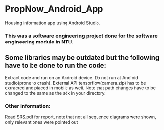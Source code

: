 # PropNow_Android_App
Housing information app using Android Studio.
### This was a software engineering project done for the software engineering module in NTU.

## Some libraries may be outdated but the following have to be done to run the code:
Extract code and run on an Android device. Do not run at Android studio(prone to crash). External API tensorflow(camera.zip) has to be extracted and placed in mobile as well. Note that path changes have to be changed to the same as the sdk in your directory.

### Other information:
Read SRS.pdf for report, note that not all sequence diagrams were shown, only relevant ones were pointed out
